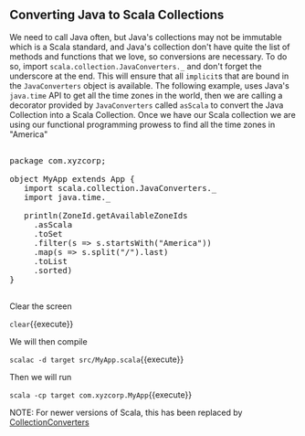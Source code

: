 ## Converting Java to Scala Collections

We need to call Java often, but Java's collections may not be immutable which is a Scala standard, and Java's collection don't have quite the list of methods and functions that we love, so conversions are necessary. To do so, import `scala.collection.JavaConverters._` and don't forget the underscore at the end.  This will ensure that all `implicit`s that are bound in the `JavaConverters` object is available. The following example, uses Java's `java.time` API to get all the time zones in the world, then we are calling a decorator provided by `JavaConverters` called `asScala` to convert the Java Collection into a Scala Collection. Once we have our Scala collection we are using our functional programming prowess to find all the time zones in "America"

<pre class="file" data-filename="src/MyApp.scala" data-target="replace">

package com.xyzcorp;

object MyApp extends App {
   import scala.collection.JavaConverters._
   import java.time._

   println(ZoneId.getAvailableZoneIds
     .asScala
     .toSet
     .filter(s => s.startsWith("America"))
     .map(s => s.split("/").last)
     .toList
     .sorted)
}

</pre>

Clear the screen

`clear`{{execute}}

We will then compile

`scalac -d target src/MyApp.scala`{{execute}}

Then we will run

`scala -cp target com.xyzcorp.MyApp`{{execute}}

NOTE: For newer versions of Scala, this has been replaced by [CollectionConverters](https://www.scala-lang.org/api/current/scala/jdk/CollectionConverters$.html)
